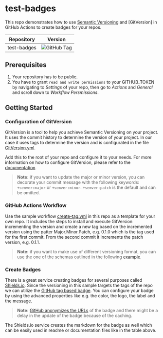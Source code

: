 # test-badges

This repo demonstrates how to use [Semantic Versioning](https://semver.org/) and [GitVersion] in GitHub Actions to create badges for your repos.

| Repository | Version |
| ------------- | ------------- |
| test-badges | ![GitHub Tag](https://img.shields.io/github/v/tag/bindsi/test-badges?label=version&logo=github) |

## Prerequisites

1. Your repository has to be public.
2. You have to grant `read and write permissions` to your GITHUB_TOKEN by navigating to _Settings_ of your repo, then go to _Actions_ and _General_ and scroll down to _Workflow Persmissions_.

## Getting Started

### Configuration of GitVersion

GitVersion is a tool to help you achieve Semantic Versioning on your project. It uses the commit history to determine the version of your project. In our case it uses tags to determine the version and is configurated in the file [GitVersion.yml](GitVersion.yml).

Add this to the root of your repo and configure it to your needs. For more information on how to configure GitVersion, please refer to the [documentation](https://gitversion.net/docs/).

> **Note:** if you want to update the major or minor version, you can decorate your commit message with the following keywords: `+semver:major` or `+semver:minor`. `+semver:patch` is the default and can be omitted.

### GitHub Actions Workflow

Use the sample workflow [create-tag.yml](.github/workflows/create-tag.yml) in this repo as a template for your own repo. It includes the steps to install and execute GitVersion incrementing the version and create a new tag based on the incremented version using the patter Major.Minor.Patch, e.g. 0.1.0 which is the tag used for the first commit. From the second commit it increments the patch version, e.g. 0.1.1.

> **Note:** if you want to make use of different versioning format, you can use the one of the schemas outlined in the following [example](https://github.com/GitTools/actions/blob/main/docs/examples/github/gitversion/execute/usage-examples.md#example-5).

### Create Badges

There is a great service creating badges for several purposes called [Shields.io](https://shields.io/). Since the versioning in this sample targets the tags of the repo we can utilize the [GitHub tag based badge](https://shields.io/badges/git-hub-tag).
You can configure your badge by using the advanced properties like e.g. the color, the logo, the label and the message.

> **Note:** [GitHub anonymizes the URLs](https://docs.github.com/en/authentication/keeping-your-account-and-data-secure/about-anonymized-urls) of the badge and there might be a delay in the update of the badge because of the caching.

The Shields.io service creates the markdown for the badge as well which can be easily used in readme or documentation files like in the table above.
